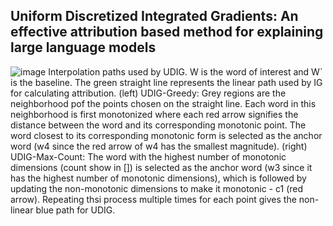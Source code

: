 ## Uniform Discretized Integrated Gradients: An effective attribution based method for explaining large language models
![image](https://github.com/swarnava-sr/UDIG/assets/82533666/0cd31f2f-da8b-49a2-888c-5fa516805a37)
Interpolation paths used by UDIG. W is the word of interest and W` is the baseline. The green straight line represents the linear path used by IG for calculating attribution.
(left) UDIG-Greedy: Grey regions are the neighborhood pof the points chosen on the straight line. Each word in this neighborhood is first monotonized where each red arrow signifies the distance between the word and its corresponding monotonic point. The word closest to its corresponding monotonic form is selected as the anchor word (w4 since the red arrow of w4 has the smallest magnitude).
(right) UDIG-Max-Count: The word with the highest number of monotonic dimensions (count show in []) is selected as the anchor word (w3 since it has the highest number of monotonic dimensions), which is followed by updating the non-monotonic dimensions to make it monotonic - c1 (red arrow). Repeating thsi process multiple times for each point gives the non-linear blue path for UDIG.


